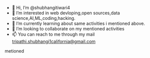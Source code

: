 - 👋 Hi, I’m @shubhangitiwari4
- 👀 I’m interested in web devloping,open sources,data science,AI,ML,coding,hacking.
- 🌱 I’m currently learning about same activities i mentioned above.
- 💞️ I’m looking to collaborate on my mentioned activities
- 📫 You can reach to me through my mail tripathi.shubhangi1california@gmail.com

<!---
shubhangitiwari4/shubhangitiwari4 is a ✨ special ✨ repository because its `README.md` (this file) appears on your GitHub profile.
You can click the Preview link to take a look at your changes.
--->
 metioned
